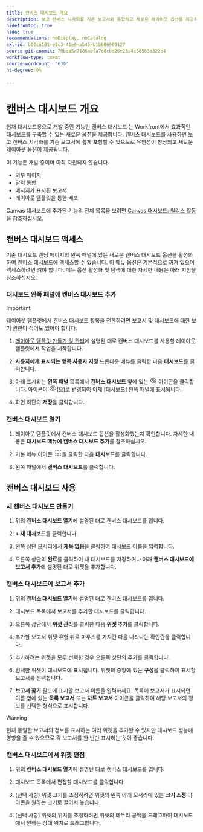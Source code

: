 ```yaml
---
title: 캔버스 대시보드 개요
description: 보고 캔버스 시각화를 기존 보고서와 통합하고 새로운 레이아웃 옵션을 제공하는 캔버스 대시보드를 만들 수 있습니다.
hidefromtoc: true
hide: true
recommendations: noDisplay, noCatalog
exl-id: b02ca181-e3c3-41e9-ab45-b1b606909127
source-git-commit: 70bda5a7186abfa7e8cbd26e25a4c58583a322b4
workflow-type: tm+mt
source-wordcount: '639'
ht-degree: 0%

---
```


# 캔버스 대시보드 개요

<!-- This page is hidden as it is outdated, delete once full Canvas Dashboard docs are live-->
<!-- Audited: 12/2023 -->

현재 대시보드용으로 개발 중인 기능인 캔버스 대시보드 는 Workfront에서 효과적인 대시보드를 구축할 수 있는 새로운 옵션을 제공합니다. 캔버스 대시보드를 사용하면 보고 캔버스 시각화를 기존 보고서에 쉽게 포함할 수 있으므로 유연성이 향상되고 새로운 레이아웃 옵션이 제공됩니다.

이 기능은 개발 중이며 아직 지원되지 않습니다.
* 외부 페이지
* 달력 통합
* 메시지가 표시된 보고서
* 레이아웃 템플릿을 통한 배포

Canvas 대시보드에 추가된 기능의 전체 목록을 보려면 [Canvas 대시보드: 릴리스 활동](/help/quicksilver/product-announcements/betas/canvas-dashboards-beta/canvas-dashboards-release-activity.md)을 참조하십시오.

## 캔버스 대시보드 액세스

기존 대시보드 랜딩 페이지의 왼쪽 패널에 있는 새로운 캔버스 대시보드 옵션을 활성화하여 캔버스 대시보드에 액세스할 수 있습니다. 이 메뉴 옵션은 기본적으로 꺼져 있으며 액세스하려면 켜야 합니다. 메뉴 옵션 활성화 및 탐색에 대한 자세한 내용은 아래 지침을 참조하십시오.

### 대시보드 왼쪽 패널에 캔버스 대시보드 추가

>[!IMPORTANT]
>
>레이아웃 템플릿에서 캔버스 대시보드 항목을 전환하려면 보고서 및 대시보드에 대한 보기 권한이 적어도 있어야 합니다.

1. [레이아웃 템플릿 만들기 및 관리](../../../administration-and-setup/customize-workfront/use-layout-templates/create-and-manage-layout-templates.md)에 설명된 대로 캔버스 대시보드를 사용할 레이아웃 템플릿에서 작업을 시작합니다.

1. **사용자에게 표시되는 항목 사용자 지정** 드롭다운 메뉴를 클릭한 다음 **대시보드**&#x200B;를 클릭합니다.

1. 아래 표시되는 **왼쪽 패널** 목록에서 **캔버스 대시보드** 옆에 있는 ![보조 탐색 항목 삭제](assets/delete-secondary-nav-item.png) 아이콘을 클릭합니다. 아이콘이 ![보조 탐색 항목 추가](assets/add-secondary-nav-item.png)(으)로 변경되어 이제 [대시보드] 왼쪽 패널에 표시됩니다.

1. 화면 하단의 **저장**&#x200B;을 클릭합니다.

### 캔버스 대시보드 열기

1. 레이아웃 템플릿에서 캔버스 대시보드 옵션을 활성화했는지 확인합니다. 자세한 내용은 **대시보드 메뉴에 캔버스 대시보드 추가**&#x200B;를 참조하십시오.

1. 기본 메뉴 아이콘 ![기본 메뉴 아이콘](assets/main-menu-icon.png)을 클릭한 다음 **대시보드**&#x200B;를 클릭합니다.

1. 왼쪽 패널에서 **캔버스 대시보드**&#x200B;를 클릭합니다.

## 캔버스 대시보드 사용

### 새 캔버스 대시보드 만들기

1. 위의 **캔버스 대시보드 열기**&#x200B;에 설명된 대로 캔버스 대시보드를 엽니다.

1. **+ 새 대시보드**&#x200B;를 클릭합니다.

1. 왼쪽 상단 모서리에서 **제목 없음**&#x200B;을 클릭하여 대시보드 이름을 입력합니다.

1. 오른쪽 상단의 **완료**&#x200B;를 클릭하여 새 대시보드를 저장하거나 아래 **캔버스 대시보드에 보고서 추가**&#x200B;에 설명된 대로 위젯을 추가합니다.

### 캔버스 대시보드에 보고서 추가

1. 위의 **캔버스 대시보드 열기**&#x200B;에 설명된 대로 캔버스 대시보드를 엽니다.

1. 대시보드 목록에서 보고서를 추가할 대시보드를 클릭합니다.

1. 오른쪽 상단에서 **위젯 관리**&#x200B;를 클릭한 다음 **위젯 추가**&#x200B;를 클릭합니다.

1. 추가할 보고서 위젯 유형 위로 마우스를 가져간 다음 나타나는 확인란을 클릭합니다.

1. 추가하려는 위젯을 모두 선택한 경우 오른쪽 상단의 **추가**&#x200B;를 클릭합니다.

1. 선택한 위젯이 대시보드에 표시됩니다. 위젯의 중앙에 있는 **구성**&#x200B;을 클릭하여 표시할 보고서를 선택합니다.

1. **보고서 찾기** 필드에 표시할 보고서 이름을 입력하세요. 목록에 보고서가 표시되면 이름 옆에 있는 **목록 보고서** 또는 **차트 보고서** 아이콘을 클릭하여 해당 보고서의 정보를 선택한 형식으로 표시합니다.

>[!WARNING]
>
> 현재 동일한 보고서의 정보를 표시하는 여러 위젯을 추가할 수 있지만 대시보드 성능에 영향을 줄 수 있으므로 각 보고서를 한 번만 표시하는 것이 좋습니다.

### 캔버스 대시보드에서 위젯 편집

1. 위의 **캔버스 대시보드 열기**&#x200B;에 설명된 대로 캔버스 대시보드를 엽니다.

1. 대시보드 목록에서 편집할 대시보드를 클릭합니다.

1. (선택 사항) 위젯 크기를 조정하려면 위젯의 왼쪽 아래 모서리에 있는 **크기 조정** 아이콘을 원하는 크기로 끌어서 놓습니다.

1. (선택 사항) 위젯의 위치를 조정하려면 위젯의 테두리 공백을 드래그하여 대시보드에서 원하는 상대 위치로 드래그합니다.
